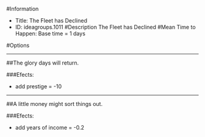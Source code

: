 #Information
 - Title: The Fleet has Declined
 - ID: ideagroups.1011
#Description
The Fleet has Declined
#Mean Time to Happen:
Base time = 1 days

#Options

___
##The glory days will return.

###Efects:<ul><li>add prestige = -10</li></ul>

___
##A little money might sort things out.

###Efects:<ul><li>add years of income = -0.2</li></ul>
